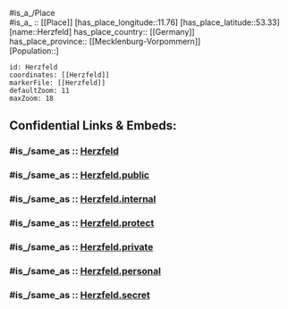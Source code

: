 ﻿---
confidential: public
isDeleted: false
location:
- 53.33
- 11.76
mapmarker: city
mapzoom:
- 7
- 12
SpocWebEntityId: 30924
tags:
- geo/City
type: City
---

#is_a_/Place  
#is_a_ :: [[Place]] 
[has_place_longitude::11.76] 
[has_place_latitude::53.33] 
[name::Herzfeld] 
has_place_country:: [[Germany]]  
has_place_province:: [[Mecklenburg-Vorpommern]]  
[Population::] 



```leaflet
id: Herzfeld
coordinates: [[Herzfeld]] 
markerFile: [[Herzfeld]] 
defaultZoom: 11 
maxZoom: 18
```


## Confidential Links & Embeds: 

### #is_/same_as :: [Herzfeld](/_Standards/Earth/Continent/Europe/Europe~Central/Germany/Germany~East/Mecklenburg-Vorpommern/counties~MV/Ludwigslust-Parchim/cities~Parchim/Parchim/boroughs~Parchim/Herzfeld.md) 

### #is_/same_as :: [Herzfeld.public](/_public/Earth/Continent/Europe/Europe~Central/Germany/Germany~East/Mecklenburg-Vorpommern/counties~MV/Ludwigslust-Parchim/cities~Parchim/Parchim/boroughs~Parchim/Herzfeld.public.md) 

### #is_/same_as :: [Herzfeld.internal](/_internal/Earth/Continent/Europe/Europe~Central/Germany/Germany~East/Mecklenburg-Vorpommern/counties~MV/Ludwigslust-Parchim/cities~Parchim/Parchim/boroughs~Parchim/Herzfeld.internal.md) 

### #is_/same_as :: [Herzfeld.protect](/_protect/Earth/Continent/Europe/Europe~Central/Germany/Germany~East/Mecklenburg-Vorpommern/counties~MV/Ludwigslust-Parchim/cities~Parchim/Parchim/boroughs~Parchim/Herzfeld.protect.md) 

### #is_/same_as :: [Herzfeld.private](/_private/Earth/Continent/Europe/Europe~Central/Germany/Germany~East/Mecklenburg-Vorpommern/counties~MV/Ludwigslust-Parchim/cities~Parchim/Parchim/boroughs~Parchim/Herzfeld.private.md) 

### #is_/same_as :: [Herzfeld.personal](/_personal/Earth/Continent/Europe/Europe~Central/Germany/Germany~East/Mecklenburg-Vorpommern/counties~MV/Ludwigslust-Parchim/cities~Parchim/Parchim/boroughs~Parchim/Herzfeld.personal.md) 

### #is_/same_as :: [Herzfeld.secret](/_secret/Earth/Continent/Europe/Europe~Central/Germany/Germany~East/Mecklenburg-Vorpommern/counties~MV/Ludwigslust-Parchim/cities~Parchim/Parchim/boroughs~Parchim/Herzfeld.secret.md)

